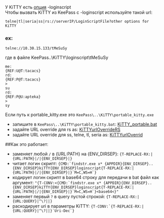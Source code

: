 У KiTTY есть [опция](http://www.9bis.net/kitty/#!pages/LogonScript.md) -loginscript    
Чтобы вызвать KiTTY из KeePass с -loginscript используйте такой url:
```
telne|tl|seria|ss|rs://serverIP/LoginScriptFile?other options for KiTTY
```
### ex:
```
telne://10.30.15.133/tMeSuSy
```
где в файле KeePass\..\KiTTY\loginscript\tMeSuSy
```
me:
{REF:U@T:tacacs}
rd:
{REF:P@T:tacacs}
>
su
rd:
{REF:P@U:apteka}
>
sy
```
Если путь к portable_kitty.exe это ```KeePass\..\KiTTY\portable_kitty.exe```
- запишите в ```KeePass\..\KiTTY\portable_kitty.bat```: [KiTTY_portable.bat](https://github.com/abakum/KeePassURLOverride/blob/main/KiTTY_portable.bat)
- задайте URL override для rs as: [KiTTYurlOverrideRS](https://github.com/abakum/KeePassURLOverride/blob/main/KiTTYurlOverrideRS)   
- задайте URL override для ss, telne, tl, seria as: [KiTTYurlOverrid](https://github.com/abakum/KeePassURLOverride/blob/main/KiTTYurlOverrid)   

##Как это работает:
- заменяет любой ```/``` в {URL:PATH} на {ENV_DIRSEP}: ```{T-REPLACE-RX:|{URL:PATH}|/|{ENV_DIRSEP}|}```
- читает логин скрипт: ```{CMD:`findstr.exe x* {APPDIR}{ENV_DIRSEP}..{ENV_DIRSEP}kiTTY{ENV_DIRSEP}loginscript{T-REPLACE-RX:|{URL:PATH}|/|{ENV_DIRSEP}|}`M=C,WS=H`}```
- кодирует логин скрипт в base64 строку для передачи в bat файл как аргумент: ```"{T-CONV:<{CMD:`findstr.exe x* {APPDIR}{ENV_DIRSEP}..{ENV_DIRSEP}kiTTY{ENV_DIRSEP}loginscript{T-REPLACE-RX:|{URL:PATH}|/|{ENV_DIRSEP}|}`M=C,WS=H`}<base64<}"```
- заменяет первый ```?``` в query пустой строкой: ```{T-REPLACE-RX:|{URL:QUERY}|^\?||}```
- раскодирует uri в параметры KiTTY: ```{T-CONV:`{T-REPLACE-RX:|{URL:QUERY}|^\?||}`Uri-Dec`}```
